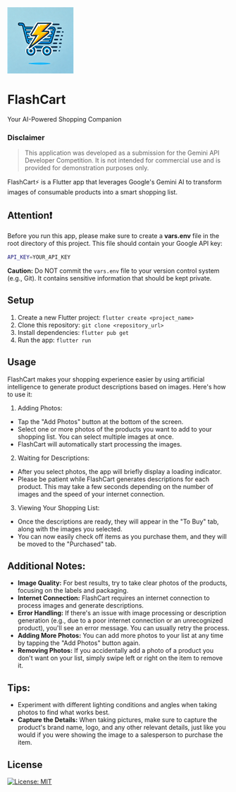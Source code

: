 <div align="left">
  <img src="assets/icon/app_icon.png" alt="FlashCart Logo" width="150">
  <h1>FlashCart</h1>
</div>






Your AI-Powered Shopping Companion

### Disclaimer

> This application was developed as a submission for the Gemini API Developer Competition. It is not intended for commercial use and is provided for demonstration purposes only.

FlashCart⚡ is a Flutter app that leverages Google's Gemini AI to transform images of consumable products into a smart shopping list. 

## Attention❗


Before you run this app, please make sure to create a **vars.env** file in the root directory of this project. This file should contain your Google API key:

```bash
API_KEY=YOUR_API_KEY
```
**Caution:** Do NOT commit the `vars.env` file to your version control system (e.g., Git). It contains sensitive information that should be kept private.

## Setup

1. Create a new Flutter project: `flutter create <project_name>`
2. Clone this repository: `git clone <repository_url>`
3. Install dependencies: `flutter pub get`
4. Run the app: `flutter run`

## Usage

FlashCart makes your shopping experience easier by using artificial intelligence to generate product descriptions based on images. Here's how to use it:

1. Adding Photos:

* Tap the "Add Photos" button at the bottom of the screen.
* Select one or more photos of the products you want to add to your shopping list. You can select multiple images at once.
* FlashCart will automatically start processing the images.

2. Waiting for Descriptions:

* After you select photos, the app will briefly display a loading indicator.
* Please be patient while FlashCart generates descriptions for each product. This may take a few seconds depending on the number of images and the speed of your internet connection.

3. Viewing Your Shopping List:

* Once the descriptions are ready, they will appear in the "To Buy" tab, along with the images you selected.
* You can now easily check off items as you purchase them, and they will be moved to the "Purchased" tab.

## Additional Notes:

* **Image Quality:** For best results, try to take clear photos of the products, focusing on the labels and packaging.
* **Internet Connection:** FlashCart requires an internet connection to process images and generate descriptions.
* **Error Handling:** If there's an issue with image processing or description generation (e.g., due to a poor internet connection or an unrecognized product), you'll see an error message. You can usually retry the process.
* **Adding More Photos:** You can add more photos to your list at any time by tapping the "Add Photos" button again.
* **Removing Photos:** If you accidentally add a photo of a product you don't want on your list, simply swipe left or right on the item to remove it.

## Tips:

* Experiment with different lighting conditions and angles when taking photos to find what works best.
* **Capture the Details:** When taking pictures, make sure to capture the product's brand name, logo, and any other relevant details, just like you would if you were showing the image to a salesperson to purchase the item.


## License

[![License: MIT](https://img.shields.io/badge/License-MIT-yellow.svg)](https://opensource.org/licenses/MIT)